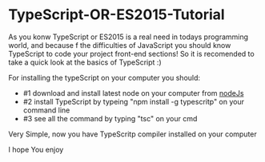 # TypeScript-OR-ES2015-Tutorial
As you konw TypeScript or ES2015 is a real need in todays programming world,
and because f the difficulties of JavaScript you should know TypeScript to code your project front-end sections!
So it is recomended to take a quick look at the basics of TypeScript :)

<p>For installing the typeScript on your computer you should:</p>
<ul style="padding-left: 30px">
	<li>#1 download and install latest node on your computer from <a href="https://nodejs.org/en/"> nodeJs</a></li>
	<li>#2 install TypeScript by typeing "npm install -g typescritp" on your command line</li>
	<li>#3 see all the command by typing "tsc" on  your cmd</li>
</ul>
<p>Very Simple, now you have TypeScritp compiler installed on your computer</p>

I hope You enjoy
